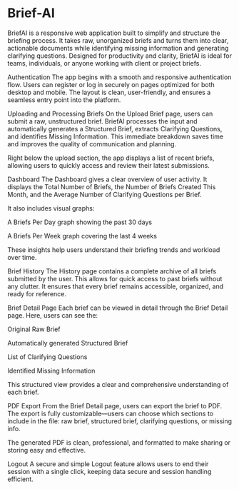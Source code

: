 # Brief-AI
BriefAI is a responsive web application built to simplify and structure the briefing process. It takes raw, unorganized briefs and turns them into clear, actionable documents while identifying missing information and generating clarifying questions. Designed for productivity and clarity, BriefAI is ideal for teams, individuals, or anyone working with client or project briefs.

Authentication
The app begins with a smooth and responsive authentication flow. Users can register or log in securely on pages optimized for both desktop and mobile. The layout is clean, user-friendly, and ensures a seamless entry point into the platform.

Uploading and Processing Briefs
On the Upload Brief page, users can submit a raw, unstructured brief. BriefAI processes the input and automatically generates a Structured Brief, extracts Clarifying Questions, and identifies Missing Information. This immediate breakdown saves time and improves the quality of communication and planning.

Right below the upload section, the app displays a list of recent briefs, allowing users to quickly access and review their latest submissions.

Dashboard
The Dashboard gives a clear overview of user activity. It displays the Total Number of Briefs, the Number of Briefs Created This Month, and the Average Number of Clarifying Questions per Brief.

It also includes visual graphs:

A Briefs Per Day graph showing the past 30 days

A Briefs Per Week graph covering the last 4 weeks

These insights help users understand their briefing trends and workload over time.

Brief History
The History page contains a complete archive of all briefs submitted by the user. This allows for quick access to past briefs without any clutter. It ensures that every brief remains accessible, organized, and ready for reference.

Brief Detail Page
Each brief can be viewed in detail through the Brief Detail page. Here, users can see the:

Original Raw Brief

Automatically generated Structured Brief

List of Clarifying Questions

Identified Missing Information

This structured view provides a clear and comprehensive understanding of each brief.

PDF Export
From the Brief Detail page, users can export the brief to PDF. The export is fully customizable—users can choose which sections to include in the file: raw brief, structured brief, clarifying questions, or missing info.

The generated PDF is clean, professional, and formatted to make sharing or storing easy and effective.

Logout
A secure and simple Logout feature allows users to end their session with a single click, keeping data secure and session handling efficient.

